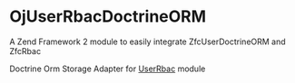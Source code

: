 OjUserRbacDoctrineORM
=====================

A Zend Framework 2 module to easily integrate ZfcUserDoctrineORM and ZfcRbac


Doctrine Orm Storage Adapter for [UserRbac](https://github.com/ojhaujjwal/UserRbac) module
